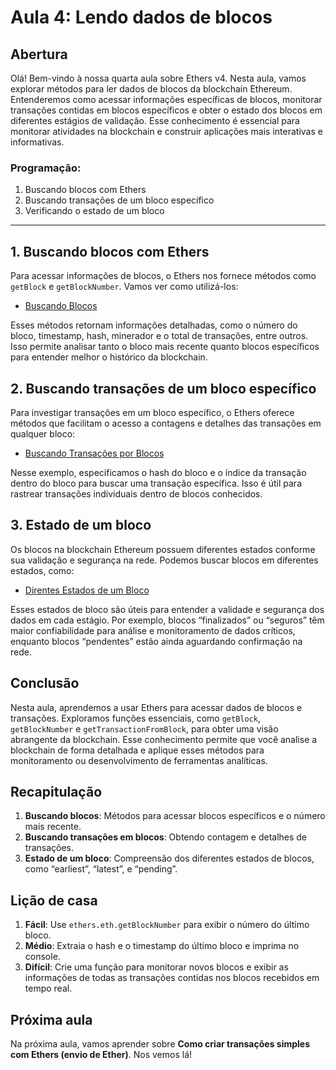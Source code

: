 # Aula 4: **Lendo dados de blocos**

## Abertura

Olá! Bem-vindo à nossa quarta aula sobre Ethers v4. Nesta aula, vamos explorar métodos para ler dados de blocos da blockchain Ethereum. Entenderemos como acessar informações específicas de blocos, monitorar transações contidas em blocos específicos e obter o estado dos blocos em diferentes estágios de validação. Esse conhecimento é essencial para monitorar atividades na blockchain e construir aplicações mais interativas e informativas.

### Programação:

1. Buscando blocos com Ethers
2. Buscando transações de um bloco específico
3. Verificando o estado de um bloco

---

## 1. Buscando blocos com Ethers

Para acessar informações de blocos, o Ethers nos fornece métodos como `getBlock` e `getBlockNumber`. Vamos ver como utilizá-los:

- [Buscando Blocos](../../playground/aula4/getBlock.js)

Esses métodos retornam informações detalhadas, como o número do bloco, timestamp, hash, minerador e o total de transações, entre outros. Isso permite analisar tanto o bloco mais recente quanto blocos específicos para entender melhor o histórico da blockchain.

## 2. Buscando transações de um bloco específico

Para investigar transações em um bloco específico, o Ethers oferece métodos que facilitam o acesso a contagens e detalhes das transações em qualquer bloco:

- [Buscando Transações por Blocos](../../playground/aula4/getTxFromBlock.js)

Nesse exemplo, especificamos o hash do bloco e o índice da transação dentro do bloco para buscar uma transação específica. Isso é útil para rastrear transações individuais dentro de blocos conhecidos.

## 3. Estado de um bloco

Os blocos na blockchain Ethereum possuem diferentes estados conforme sua validação e segurança na rede. Podemos buscar blocos em diferentes estados, como:

- [Direntes Estados de um Bloco](../../playground/aula4/getBlockState.js)

Esses estados de bloco são úteis para entender a validade e segurança dos dados em cada estágio. Por exemplo, blocos “finalizados” ou “seguros” têm maior confiabilidade para análise e monitoramento de dados críticos, enquanto blocos “pendentes” estão ainda aguardando confirmação na rede.

## Conclusão

Nesta aula, aprendemos a usar Ethers para acessar dados de blocos e transações. Exploramos funções essenciais, como `getBlock`, `getBlockNumber` e `getTransactionFromBlock`, para obter uma visão abrangente da blockchain. Esse conhecimento permite que você analise a blockchain de forma detalhada e aplique esses métodos para monitoramento ou desenvolvimento de ferramentas analíticas.

## Recapitulação

1. **Buscando blocos**: Métodos para acessar blocos específicos e o número mais recente.
2. **Buscando transações em blocos**: Obtendo contagem e detalhes de transações.
3. **Estado de um bloco**: Compreensão dos diferentes estados de blocos, como “earliest”, “latest”, e “pending”.

## Lição de casa

1. **Fácil**: Use `ethers.eth.getBlockNumber` para exibir o número do último bloco.
2. **Médio**: Extraia o hash e o timestamp do último bloco e imprima no console.
3. **Difícil**: Crie uma função para monitorar novos blocos e exibir as informações de todas as transações contidas nos blocos recebidos em tempo real.

## Próxima aula

Na próxima aula, vamos aprender sobre **Como criar transações simples com Ethers (envio de Ether)**. Nos vemos lá!
